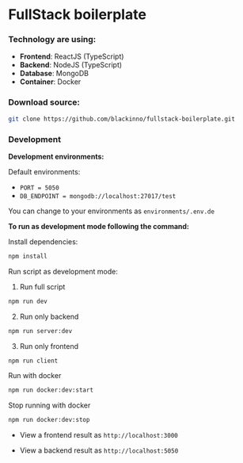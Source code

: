 # FullStack boilerplate

### Technology are using:

- **Frontend**: ReactJS (TypeScript)
- **Backend**: NodeJS (TypeScript)
- **Database**: MongoDB
- **Container**: Docker

### Download source:

```sh
git clone https://github.com/blackinno/fullstack-boilerplate.git
```

### Development

**Development environments:**

Default environments:

- `PORT = 5050`
- `DB_ENDPOINT = mongodb://localhost:27017/test`

You can change to your environments as `environments/.env.de`

**To run as development mode following the command:**

Install dependencies:

```sh
npm install
```

Run script as development mode:

1. Run full script

```sh
npm run dev
```

2. Run only backend

```sh
npm run server:dev
```

3. Run only frontend

```sh
npm run client
```

Run with docker

```sh
npm run docker:dev:start
```

Stop running with docker

```sh
npm run docker:dev:stop
```

- View a frontend result as `http://localhost:3000`

- View a backend result as `http://localhost:5050`
